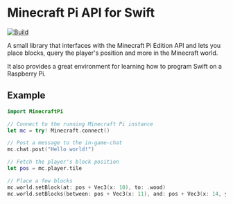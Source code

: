 # Minecraft Pi API for Swift

[![Build](https://github.com/fwcd/swift-minecraft-pi/actions/workflows/linux.yml/badge.svg)](https://github.com/fwcd/swift-minecraft-pi/actions/workflows/linux.yml)

A small library that interfaces with the Minecraft Pi Edition API and lets you place blocks, query the player's position and more in the Minecraft world.

It also provides a great environment for learning how to program Swift on a Raspberry Pi.

## Example

```swift
import MinecraftPi

// Connect to the running Minecraft Pi instance
let mc = try! Minecraft.connect()

// Post a message to the in-game-chat
mc.chat.post("Hello world!")

// Fetch the player's block position
let pos = mc.player.tile

// Place a few blocks
mc.world.setBlock(at: pos + Vec3(x: 10), to: .wood)
mc.world.setBlocks(between: pos + Vec3(x: 11), and: pos + Vec3(x: 14, y: 1), to: .glass)
```
